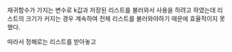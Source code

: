 재귀함수가 가지는 변수로 k값과 저장된 리스트를 불러와서 사용을 하려고 하였는데 리스트의 크기가 커지는 경우 계속하여 전체 리스트를 불러와야하기 때문에 효율적이지 못했다.

따라서 정해로는 리스트를 받아놓고
